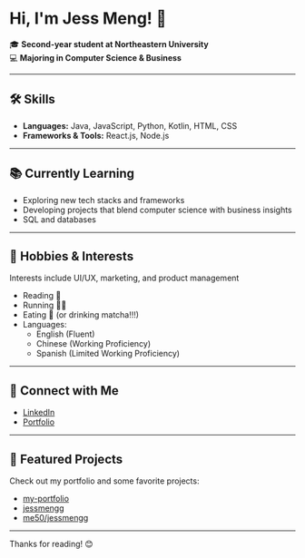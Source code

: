 # Hi, I'm Jess Meng! 👋

🎓 **Second-year student at Northeastern University**  
💻 **Majoring in Computer Science & Business**

---

## 🛠️ Skills

- **Languages:** Java, JavaScript, Python, Kotlin, HTML, CSS
- **Frameworks & Tools:** React.js, Node.js

---

## 📚 Currently Learning

- Exploring new tech stacks and frameworks
- Developing projects that blend computer science with business insights
- SQL and databases

---

## 🩷 Hobbies & Interests

Interests include UI/UX, marketing, and product management

- Reading 📖
- Running 🏃‍♀️
- Eating 🍜 (or drinking matcha!!!)
- Languages:  
  - English (Fluent)  
  - Chinese (Working Proficiency)  
  - Spanish (Limited Working Proficiency)

---

## 🔗 Connect with Me

- [LinkedIn](https://linkedin.com/in/jessicammeng)
- [Portfolio](https://jessmengg.netlify.app/)

---

## 📁 Featured Projects

Check out my portfolio and some favorite projects:
- [my-portfolio](https://github.com/jessmengg/my-portfolio)
- [jessmengg](https://github.com/jessmengg/jessmengg)
- [me50/jessmengg](https://github.com/me50/jessmengg)

---

Thanks for reading! 😊
